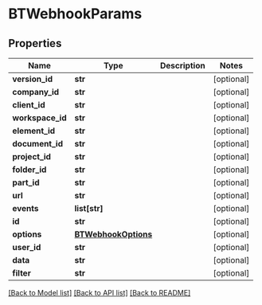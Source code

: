 # BTWebhookParams

## Properties
Name | Type | Description | Notes
------------ | ------------- | ------------- | -------------
**version_id** | **str** |  | [optional] 
**company_id** | **str** |  | [optional] 
**client_id** | **str** |  | [optional] 
**workspace_id** | **str** |  | [optional] 
**element_id** | **str** |  | [optional] 
**document_id** | **str** |  | [optional] 
**project_id** | **str** |  | [optional] 
**folder_id** | **str** |  | [optional] 
**part_id** | **str** |  | [optional] 
**url** | **str** |  | [optional] 
**events** | **list[str]** |  | [optional] 
**id** | **str** |  | [optional] 
**options** | [**BTWebhookOptions**](BTWebhookOptions.md) |  | [optional] 
**user_id** | **str** |  | [optional] 
**data** | **str** |  | [optional] 
**filter** | **str** |  | [optional] 

[[Back to Model list]](../README.md#documentation-for-models) [[Back to API list]](../README.md#documentation-for-api-endpoints) [[Back to README]](../README.md)


